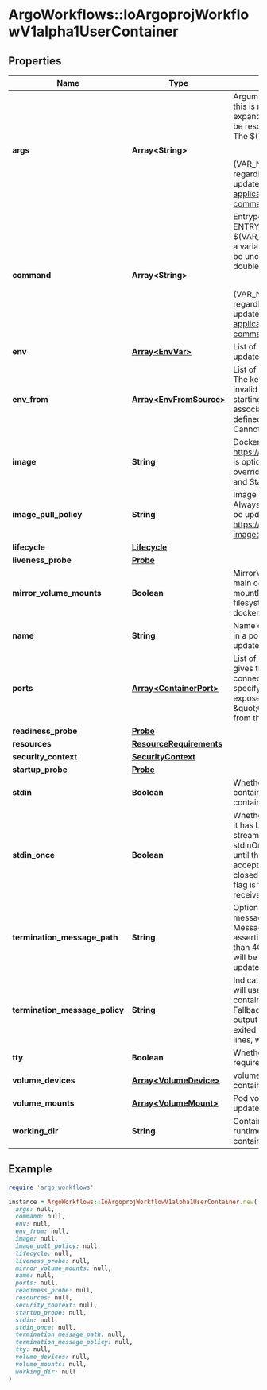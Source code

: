 # ArgoWorkflows::IoArgoprojWorkflowV1alpha1UserContainer

## Properties

| Name | Type | Description | Notes |
| ---- | ---- | ----------- | ----- |
| **args** | **Array&lt;String&gt;** | Arguments to the entrypoint. The docker image&#39;s CMD is used if this is not provided. Variable references $(VAR_NAME) are expanded using the container&#39;s environment. If a variable cannot be resolved, the reference in the input string will be unchanged. The $(VAR_NAME) syntax can be escaped with a double $$, ie: $$(VAR_NAME). Escaped references will never be expanded, regardless of whether the variable exists or not. Cannot be updated. More info: https://kubernetes.io/docs/tasks/inject-data-application/define-command-argument-container/#running-a-command-in-a-shell | [optional] |
| **command** | **Array&lt;String&gt;** | Entrypoint array. Not executed within a shell. The docker image&#39;s ENTRYPOINT is used if this is not provided. Variable references $(VAR_NAME) are expanded using the container&#39;s environment. If a variable cannot be resolved, the reference in the input string will be unchanged. The $(VAR_NAME) syntax can be escaped with a double $$, ie: $$(VAR_NAME). Escaped references will never be expanded, regardless of whether the variable exists or not. Cannot be updated. More info: https://kubernetes.io/docs/tasks/inject-data-application/define-command-argument-container/#running-a-command-in-a-shell | [optional] |
| **env** | [**Array&lt;EnvVar&gt;**](EnvVar.md) | List of environment variables to set in the container. Cannot be updated. | [optional] |
| **env_from** | [**Array&lt;EnvFromSource&gt;**](EnvFromSource.md) | List of sources to populate environment variables in the container. The keys defined within a source must be a C_IDENTIFIER. All invalid keys will be reported as an event when the container is starting. When a key exists in multiple sources, the value associated with the last source will take precedence. Values defined by an Env with a duplicate key will take precedence. Cannot be updated. | [optional] |
| **image** | **String** | Docker image name. More info: https://kubernetes.io/docs/concepts/containers/images This field is optional to allow higher level config management to default or override container images in workload controllers like Deployments and StatefulSets. | [optional] |
| **image_pull_policy** | **String** | Image pull policy. One of Always, Never, IfNotPresent. Defaults to Always if :latest tag is specified, or IfNotPresent otherwise. Cannot be updated. More info: https://kubernetes.io/docs/concepts/containers/images#updating-images | [optional] |
| **lifecycle** | [**Lifecycle**](Lifecycle.md) |  | [optional] |
| **liveness_probe** | [**Probe**](Probe.md) |  | [optional] |
| **mirror_volume_mounts** | **Boolean** | MirrorVolumeMounts will mount the same volumes specified in the main container to the container (including artifacts), at the same mountPaths. This enables dind daemon to partially see the same filesystem as the main container in order to use features such as docker volume binding | [optional] |
| **name** | **String** | Name of the container specified as a DNS_LABEL. Each container in a pod must have a unique name (DNS_LABEL). Cannot be updated. |  |
| **ports** | [**Array&lt;ContainerPort&gt;**](ContainerPort.md) | List of ports to expose from the container. Exposing a port here gives the system additional information about the network connections a container uses, but is primarily informational. Not specifying a port here DOES NOT prevent that port from being exposed. Any port which is listening on the default \&quot;0.0.0.0\&quot; address inside a container will be accessible from the network. Cannot be updated. | [optional] |
| **readiness_probe** | [**Probe**](Probe.md) |  | [optional] |
| **resources** | [**ResourceRequirements**](ResourceRequirements.md) |  | [optional] |
| **security_context** | [**SecurityContext**](SecurityContext.md) |  | [optional] |
| **startup_probe** | [**Probe**](Probe.md) |  | [optional] |
| **stdin** | **Boolean** | Whether this container should allocate a buffer for stdin in the container runtime. If this is not set, reads from stdin in the container will always result in EOF. Default is false. | [optional] |
| **stdin_once** | **Boolean** | Whether the container runtime should close the stdin channel after it has been opened by a single attach. When stdin is true the stdin stream will remain open across multiple attach sessions. If stdinOnce is set to true, stdin is opened on container start, is empty until the first client attaches to stdin, and then remains open and accepts data until the client disconnects, at which time stdin is closed and remains closed until the container is restarted. If this flag is false, a container processes that reads from stdin will never receive an EOF. Default is false | [optional] |
| **termination_message_path** | **String** | Optional: Path at which the file to which the container&#39;s termination message will be written is mounted into the container&#39;s filesystem. Message written is intended to be brief final status, such as an assertion failure message. Will be truncated by the node if greater than 4096 bytes. The total message length across all containers will be limited to 12kb. Defaults to /dev/termination-log. Cannot be updated. | [optional] |
| **termination_message_policy** | **String** | Indicate how the termination message should be populated. File will use the contents of terminationMessagePath to populate the container status message on both success and failure. FallbackToLogsOnError will use the last chunk of container log output if the termination message file is empty and the container exited with an error. The log output is limited to 2048 bytes or 80 lines, whichever is smaller. Defaults to File. Cannot be updated. | [optional] |
| **tty** | **Boolean** | Whether this container should allocate a TTY for itself, also requires &#39;stdin&#39; to be true. Default is false. | [optional] |
| **volume_devices** | [**Array&lt;VolumeDevice&gt;**](VolumeDevice.md) | volumeDevices is the list of block devices to be used by the container. | [optional] |
| **volume_mounts** | [**Array&lt;VolumeMount&gt;**](VolumeMount.md) | Pod volumes to mount into the container&#39;s filesystem. Cannot be updated. | [optional] |
| **working_dir** | **String** | Container&#39;s working directory. If not specified, the container runtime&#39;s default will be used, which might be configured in the container image. Cannot be updated. | [optional] |

## Example

```ruby
require 'argo_workflows'

instance = ArgoWorkflows::IoArgoprojWorkflowV1alpha1UserContainer.new(
  args: null,
  command: null,
  env: null,
  env_from: null,
  image: null,
  image_pull_policy: null,
  lifecycle: null,
  liveness_probe: null,
  mirror_volume_mounts: null,
  name: null,
  ports: null,
  readiness_probe: null,
  resources: null,
  security_context: null,
  startup_probe: null,
  stdin: null,
  stdin_once: null,
  termination_message_path: null,
  termination_message_policy: null,
  tty: null,
  volume_devices: null,
  volume_mounts: null,
  working_dir: null
)
```

